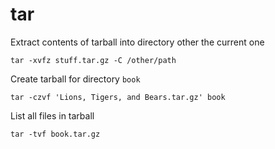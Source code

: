 # tar

Extract contents of tarball into directory other the current one

    tar -xvfz stuff.tar.gz -C /other/path
    
Create tarball for directory `book`

    tar -czvf 'Lions, Tigers, and Bears.tar.gz' book
    
List all files in tarball

    tar -tvf book.tar.gz
